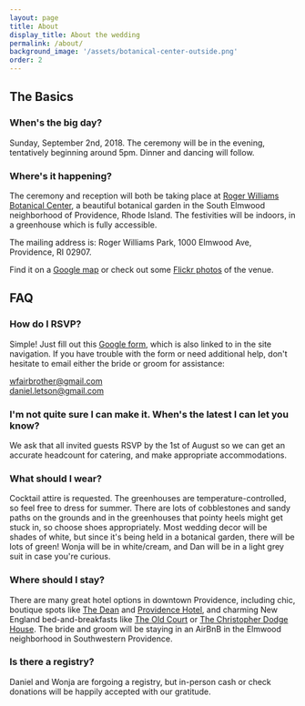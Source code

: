 ```yaml
---
layout: page
title: About
display_title: About the wedding
permalink: /about/
background_image: '/assets/botanical-center-outside.png'
order: 2
---
```

## The Basics

### When's the big day?
Sunday, September 2nd, 2018. The ceremony will be in the evening, tentatively beginning around 5pm. Dinner and dancing will follow.

### Where's it happening?
The ceremony and reception will both be taking place at [Roger Williams Botanical Center](https://rwpconservancy.org/explore/botanical-center/),  a beautiful botanical garden in the South Elmwood neighborhood of Providence, Rhode Island. The festivities will be indoors, in a greenhouse which is fully accessible.

The mailing address is:
Roger Williams Park, 1000 Elmwood Ave, Providence, RI 02907.<br>

Find it on a [Google map](https://goo.gl/maps/ErRVpdobPN82) or check out some [Flickr photos](https://www.flickr.com/search/?text=roger%20williams%20botanical) of the venue. 

## FAQ

### How do I RSVP?
Simple! Just fill out this [Google form](https://goo.gl/forms/2lT99z1wkBAaldvD3), which is also linked to in the site navigation. If you have trouble with the form or need additional help, don't hesitate to email either the bride or groom for assistance:

[wfairbrother@gmail.com](mailto:wfairbrother@gmail.com?cc=daniel.letson@gmail.com)<br>
[daniel.letson@gmail.com](mailto:daniel.letson@gmail.com?cc=wfairbrother@gmail.com)

### I'm not quite sure I can make it. When's the latest I can let you know?
We ask that all invited guests RSVP by the 1st of August so we can get an accurate headcount for catering, and make appropriate accommodations.

### What should I wear?
Cocktail attire is requested. The greenhouses are temperature-controlled, so feel free to dress for summer. There are lots of cobblestones and sandy paths on the grounds and in the greenhouses that pointy heels might get stuck in, so choose shoes appropriately.
Most wedding decor will be shades of white, but since it's being held in a botanical garden, there will be lots of green! Wonja will be in white/cream, and Dan will be in a light grey suit in case you're curious.  

### Where should I stay?
There are many great hotel options in downtown Providence, including chic, boutique spots like [The Dean](https://thedeanhotel.com) and [Providence Hotel](https://www.hotelprovidence.com), and charming New England bed-and-breakfasts like [The Old Court](http://www.oldcourt.com) or [The Christopher Dodge House](https://www.providence-hotel.com). The bride and groom will be staying in an AirBnB in the Elmwood neighborhood in Southwestern Providence.

### Is there a registry?
Daniel and Wonja are forgoing a registry, but in-person cash or check donations will be happily accepted with our gratitude.
